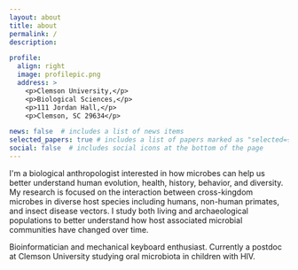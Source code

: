 ```yaml
---
layout: about
title: about
permalink: /
description:

profile:
  align: right
  image: profilepic.png
  address: >
    <p>Clemson University,</p>
    <p>Biological Sciences,</p>
    <p>111 Jordan Hall,</p>
    <p>Clemson, SC 29634</p>

news: false  # includes a list of news items
selected_papers: true # includes a list of papers marked as "selected={true}"
social: false  # includes social icons at the bottom of the page
---
```


I'm a biological anthropologist interested in how microbes can help us better understand human evolution, health, history, behavior, and diversity. My research is focused on the interaction between cross-kingdom microbes in diverse host species including humans, non-human primates, and insect disease vectors. I study both living and archaeological populations to better understand how host associated microbial communities have changed over time. 

Bioinformatician and mechanical keyboard enthusiast. Currently a postdoc at Clemson University studying oral microbiota in children with HIV.

<html>
<head>
<meta name="viewport" content="width=device-width, initial-scale=1">
<link rel="stylesheet" href="https://cdnjs.cloudflare.com/ajax/libs/font-awesome/4.7.0/css/font-awesome.min.css">
</head>
<body>
<div class="social">
<div class="contact-icons">

</div>

